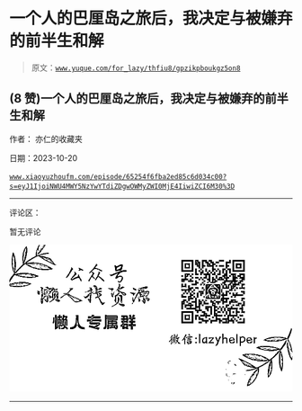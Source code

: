 # 一个人的巴厘岛之旅后，我决定与被嫌弃的前半生和解

> 原文：[`www.yuque.com/for_lazy/thfiu8/gpzikpboukgz5on8`](https://www.yuque.com/for_lazy/thfiu8/gpzikpboukgz5on8)

## (8 赞)一个人的巴厘岛之旅后，我决定与被嫌弃的前半生和解

作者： 亦仁的收藏夹

日期：2023-10-20

[`www.xiaoyuzhoufm.com/episode/65254f6fba2ed85c6d034c00?s=eyJ1IjoiNWU4MWY5NzYwYTdiZDgwOWMyZWI0MjE4IiwiZCI6M30%3D`](https://www.xiaoyuzhoufm.com/episode/65254f6fba2ed85c6d034c00?s=eyJ1IjoiNWU4MWY5NzYwYTdiZDgwOWMyZWI0MjE4IiwiZCI6M30%3D)

* * *

评论区：

暂无评论

![](img/1c37d505930596d12a88ab23e11aa07a.png)

* * *